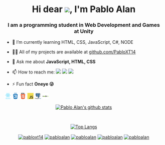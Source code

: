 <h1 align="center">Hi dear <img src="https://raw.githubusercontent.com/kaueMarques/kaueMarques/master/hi.gif" width="30px">, I'm Pablo Alan</h1>
<h3 align="center">I am a programming student in Web Development and Games at Unity</h3>
<!-- <p align="left"> <img src="https://komarev.com/ghpvc/?username=maykbrito" alt="pabloxt14" /> </p> --> <!-- Contador de views no seu profile -->

- 🌱 I’m currently learning HTML, CSS, JavaScript, C#, NODE

- 👨‍💻 All of my projects are available at [github.com/PabloXT14](https://github.com/PabloXT14)

- 💬 Ask me about **JavaScript, HTML, CSS**

- 📫 How to reach me: <a href="mailto:pabloxt14@gmail.com"><img src="https://img.shields.io/badge/Gmail-red?style=flat&logo=gmail&logoColor=white&labelColor=red" /></a> 
  <a href="https://www.linkedin.com/in/pabloalan/"><img src="https://img.shields.io/badge/LinkedIn-3D6098?style=flat&logo=linkedin&labelColor=3D6098" /></a>
  <a href="https://bityli.com/E8F8l"><img src="https://img.shields.io/badge/Whatsapp-brightgreen?style=flat&logo=WhatsApp&logoColor=white&labelColor=brightgreen"/></a>


- ⚡ Fun fact **Oneye 😜**

<p align="left">
<img src="https://raw.githubusercontent.com/devicons/devicon/master/icons/react/react-original-wordmark.svg" alt="react" width="20" height="20"/>
<img src="https://raw.githubusercontent.com/devicons/devicon/master/icons/css3/css3-plain-wordmark.svg" alt="css3"  width="20" height="20"/>
<img src="https://raw.githubusercontent.com/devicons/devicon/master/icons/html5/html5-original-wordmark.svg" alt="html5"  width="20" height="20"/>
<img src="https://raw.githubusercontent.com/devicons/devicon/master/icons/javascript/javascript-original.svg" alt="javascript" width="20" height="20"/>
<img src="https://raw.githubusercontent.com/devicons/devicon/master/icons/postgresql/postgresql-original-wordmark.svg" alt="postgresql" width="20" height="20"/>
<img src="https://raw.githubusercontent.com/devicons/devicon/master/icons/nodejs/nodejs-original-wordmark.svg" alt="nodejs" width="20" height="20"/></p><p align="center"> 
</p>


<div align="center" >
<!--   QUADRO DE STATUS DE COMMIT... -->
  
  [![Pablo Alan's github stats](https://github-readme-stats.vercel.app/api?username=pabloxt14&show_icons=true&theme=radical&bg_color=30,0d0d0d,191919&title_color=fff&text_color=fff&icon_color=79ff97)](https://github.com/anuraghazra/github-readme-stats)
<!--   2ª opção de código para fazer a mesma coisa -->
<!--   <img src="https://github-readme-stats.vercel.app/api?username=pabloxt14&show_icons=true" alt="pabloxt14"/> -->
  <br>
<!--   QUADRO COM PORCENTAGEM DAS LINGUAGENS DE PROGRAMAÇÃO -->
  
  [![Top Langs](https://github-readme-stats.vercel.app/api/top-langs/?username=pabloxt14&layout=compact&theme=radical&bg_color=30,0d0d0d,191919&title_color=fff&text_color=fff&icon_color=79ff97)](https://github.com/anuraghazra/github-readme-stats)
</div>


<p align="center">
<a href="https://codepen.io/PabloXT14" target="blank"><img align="center" src="https://cdn.jsdelivr.net/npm/simple-icons@3.0.1/icons/codepen.svg" alt="pabloxt14" height="20" width="20" /></a>
<a href="https://twitter.com/PabloAl73579607" target="blank"><img align="center" src="https://cdn.jsdelivr.net/npm/simple-icons@3.0.1/icons/twitter.svg" alt="pabloalan" height="20" width="20" /></a>
<a href="https://www.linkedin.com/in/pabloalan/" target="blank"><img align="center" src="https://cdn.jsdelivr.net/npm/simple-icons@3.0.1/icons/linkedin.svg" alt="pabloalan" height="20" width="20" /></a>
<a href="https://fb.com/pablo.alan.336" target="blank"><img align="center" src="https://cdn.jsdelivr.net/npm/simple-icons@3.0.1/icons/facebook.svg" alt="pabloalan" height="20" width="20" /></a>
<a href="https://instagram.com/pabloalan3" target="blank"><img align="center" src="https://cdn.jsdelivr.net/npm/simple-icons@3.0.1/icons/instagram.svg" alt="pabloalan" height="20" width="20" /></a>
</p>

<!--
**maykbrito/maykbrito** is a ✨ _special_ ✨ repository because its `README.md` (this file) appears on your GitHub profile.

Here are some ideas to get you started:

- 🔭 I’m currently working on ...
- 🌱 I’m currently learning ...
- 👯 I’m looking to collaborate on ...
- 🤔 I’m looking for help with ...
- 💬 Ask me about ...
- 📫 How to reach me: ...
- 😄 Pronouns: ...
- ⚡ Fun fact: ...
-->
